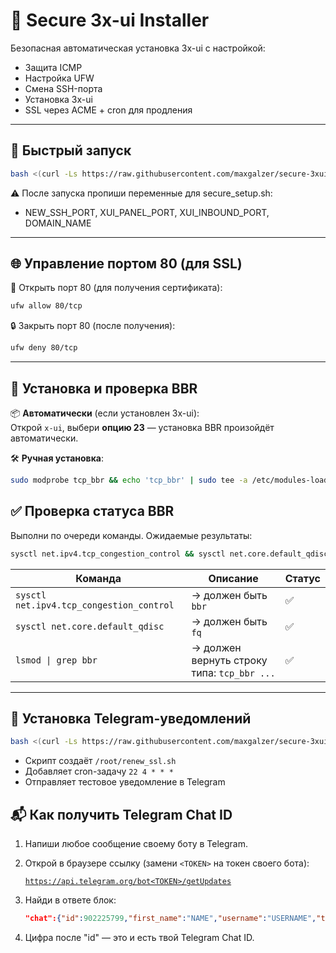 # 🔐 Secure 3x-ui Installer

Безопасная автоматическая установка 3x-ui с настройкой:

- Защита ICMP
- Настройка UFW
- Смена SSH-порта
- Установка 3x-ui
- SSL через ACME + cron для продления

---

## 🚀 Быстрый запуск

```bash
bash <(curl -Ls https://raw.githubusercontent.com/maxgalzer/secure-3xui-installer/main/secure_setup.sh)
```
⚠️ После запуска пропиши переменные для secure_setup.sh:
- NEW_SSH_PORT, XUI_PANEL_PORT, XUI_INBOUND_PORT, DOMAIN_NAME

---

## 🌐 Управление портом 80 (для SSL)

📖 Открыть порт 80 (для получения сертификата):

```bash
ufw allow 80/tcp
```

🔒 Закрыть порт 80 (после получения):

```bash
ufw deny 80/tcp
```

---

## 🚀 Установка и проверка BBR

📦 **Автоматически** (если установлен 3x-ui):  
Открой `x-ui`, выбери **опцию 23** — установка BBR произойдёт автоматически.


🛠️ **Ручная установка**:

```bash
sudo modprobe tcp_bbr && echo 'tcp_bbr' | sudo tee -a /etc/modules-load.d/modules.conf && echo -e "net.core.default_qdisc = fq\nnet.ipv4.tcp_congestion_control = bbr" | sudo tee /etc/sysctl.d/99-bbr.conf && sudo sysctl --system
```
## ✅ Проверка статуса BBR

Выполни по очереди команды. Ожидаемые результаты:
```bash
sysctl net.ipv4.tcp_congestion_control && sysctl net.core.default_qdisc && lsmod | grep bbr
```

| Команда                                | Описание                                      | Статус |
|----------------------------------------|-----------------------------------------------|--------|
| ``sysctl net.ipv4.tcp_congestion_control`` | → должен быть `bbr`                          | ✅      |
| ``sysctl net.core.default_qdisc``         | → должен быть `fq`                           | ✅      |
| ``lsmod \| grep bbr``                     | → должен вернуть строку типа: `tcp_bbr ...` | ✅      |

---

## 🔔 Установка Telegram-уведомлений

```bash
bash <(curl -Ls https://raw.githubusercontent.com/maxgalzer/secure-3xui-installer/main/install_notifier.sh)
```

- Скрипт создаёт `/root/renew_ssl.sh`
- Добавляет cron-задачу `22 4 * * *`
- Отправляет тестовое уведомление в Telegram

## 📬 Как получить Telegram Chat ID

1. Напиши любое сообщение своему боту в Telegram.  
2. Открой в браузере ссылку (замени `<TOKEN>` на токен своего бота):

   [`https://api.telegram.org/bot<TOKEN>/getUpdates`](https://api.telegram.org/bot<TOKEN>/getUpdates)


3. Найди в ответе блок:

   ```json
   "chat":{"id":902225799,"first_name":"NAME","username":"USERNAME","type":"private"}
4. Цифра после "id" — это и есть твой Telegram Chat ID.
